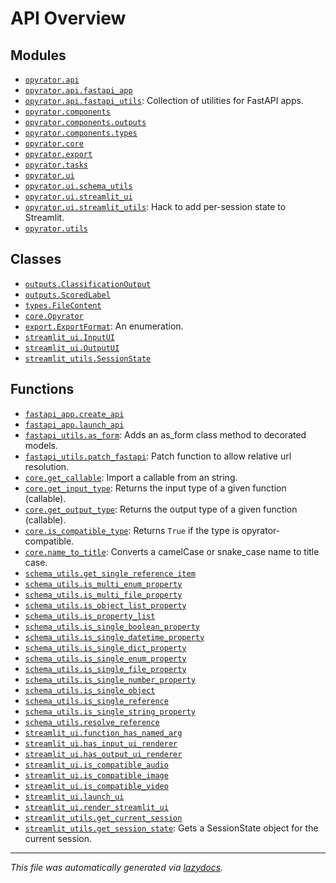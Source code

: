 <!-- markdownlint-disable -->

# API Overview

## Modules

- [`opyrator.api`](./opyrator.api.md#module-opyratorapi)
- [`opyrator.api.fastapi_app`](./opyrator.api.fastapi_app.md#module-opyratorapifastapi_app)
- [`opyrator.api.fastapi_utils`](./opyrator.api.fastapi_utils.md#module-opyratorapifastapi_utils): Collection of utilities for FastAPI apps.
- [`opyrator.components`](./opyrator.components.md#module-opyratorcomponents)
- [`opyrator.components.outputs`](./opyrator.components.outputs.md#module-opyratorcomponentsoutputs)
- [`opyrator.components.types`](./opyrator.components.types.md#module-opyratorcomponentstypes)
- [`opyrator.core`](./opyrator.core.md#module-opyratorcore)
- [`opyrator.export`](./opyrator.export.md#module-opyratorexport)
- [`opyrator.tasks`](./opyrator.tasks.md#module-opyratortasks)
- [`opyrator.ui`](./opyrator.ui.md#module-opyratorui)
- [`opyrator.ui.schema_utils`](./opyrator.ui.schema_utils.md#module-opyratoruischema_utils)
- [`opyrator.ui.streamlit_ui`](./opyrator.ui.streamlit_ui.md#module-opyratoruistreamlit_ui)
- [`opyrator.ui.streamlit_utils`](./opyrator.ui.streamlit_utils.md#module-opyratoruistreamlit_utils): Hack to add per-session state to Streamlit.
- [`opyrator.utils`](./opyrator.utils.md#module-opyratorutils)

## Classes

- [`outputs.ClassificationOutput`](./opyrator.components.outputs.md#class-classificationoutput)
- [`outputs.ScoredLabel`](./opyrator.components.outputs.md#class-scoredlabel)
- [`types.FileContent`](./opyrator.components.types.md#class-filecontent)
- [`core.Opyrator`](./opyrator.core.md#class-opyrator)
- [`export.ExportFormat`](./opyrator.export.md#class-exportformat): An enumeration.
- [`streamlit_ui.InputUI`](./opyrator.ui.streamlit_ui.md#class-inputui)
- [`streamlit_ui.OutputUI`](./opyrator.ui.streamlit_ui.md#class-outputui)
- [`streamlit_utils.SessionState`](./opyrator.ui.streamlit_utils.md#class-sessionstate)

## Functions

- [`fastapi_app.create_api`](./opyrator.api.fastapi_app.md#function-create_api)
- [`fastapi_app.launch_api`](./opyrator.api.fastapi_app.md#function-launch_api)
- [`fastapi_utils.as_form`](./opyrator.api.fastapi_utils.md#function-as_form): Adds an as_form class method to decorated models.
- [`fastapi_utils.patch_fastapi`](./opyrator.api.fastapi_utils.md#function-patch_fastapi): Patch function to allow relative url resolution.
- [`core.get_callable`](./opyrator.core.md#function-get_callable): Import a callable from an string.
- [`core.get_input_type`](./opyrator.core.md#function-get_input_type): Returns the input type of a given function (callable).
- [`core.get_output_type`](./opyrator.core.md#function-get_output_type): Returns the output type of a given function (callable).
- [`core.is_compatible_type`](./opyrator.core.md#function-is_compatible_type): Returns `True` if the type is opyrator-compatible.
- [`core.name_to_title`](./opyrator.core.md#function-name_to_title): Converts a camelCase or snake_case name to title case.
- [`schema_utils.get_single_reference_item`](./opyrator.ui.schema_utils.md#function-get_single_reference_item)
- [`schema_utils.is_multi_enum_property`](./opyrator.ui.schema_utils.md#function-is_multi_enum_property)
- [`schema_utils.is_multi_file_property`](./opyrator.ui.schema_utils.md#function-is_multi_file_property)
- [`schema_utils.is_object_list_property`](./opyrator.ui.schema_utils.md#function-is_object_list_property)
- [`schema_utils.is_property_list`](./opyrator.ui.schema_utils.md#function-is_property_list)
- [`schema_utils.is_single_boolean_property`](./opyrator.ui.schema_utils.md#function-is_single_boolean_property)
- [`schema_utils.is_single_datetime_property`](./opyrator.ui.schema_utils.md#function-is_single_datetime_property)
- [`schema_utils.is_single_dict_property`](./opyrator.ui.schema_utils.md#function-is_single_dict_property)
- [`schema_utils.is_single_enum_property`](./opyrator.ui.schema_utils.md#function-is_single_enum_property)
- [`schema_utils.is_single_file_property`](./opyrator.ui.schema_utils.md#function-is_single_file_property)
- [`schema_utils.is_single_number_property`](./opyrator.ui.schema_utils.md#function-is_single_number_property)
- [`schema_utils.is_single_object`](./opyrator.ui.schema_utils.md#function-is_single_object)
- [`schema_utils.is_single_reference`](./opyrator.ui.schema_utils.md#function-is_single_reference)
- [`schema_utils.is_single_string_property`](./opyrator.ui.schema_utils.md#function-is_single_string_property)
- [`schema_utils.resolve_reference`](./opyrator.ui.schema_utils.md#function-resolve_reference)
- [`streamlit_ui.function_has_named_arg`](./opyrator.ui.streamlit_ui.md#function-function_has_named_arg)
- [`streamlit_ui.has_input_ui_renderer`](./opyrator.ui.streamlit_ui.md#function-has_input_ui_renderer)
- [`streamlit_ui.has_output_ui_renderer`](./opyrator.ui.streamlit_ui.md#function-has_output_ui_renderer)
- [`streamlit_ui.is_compatible_audio`](./opyrator.ui.streamlit_ui.md#function-is_compatible_audio)
- [`streamlit_ui.is_compatible_image`](./opyrator.ui.streamlit_ui.md#function-is_compatible_image)
- [`streamlit_ui.is_compatible_video`](./opyrator.ui.streamlit_ui.md#function-is_compatible_video)
- [`streamlit_ui.launch_ui`](./opyrator.ui.streamlit_ui.md#function-launch_ui)
- [`streamlit_ui.render_streamlit_ui`](./opyrator.ui.streamlit_ui.md#function-render_streamlit_ui)
- [`streamlit_utils.get_current_session`](./opyrator.ui.streamlit_utils.md#function-get_current_session)
- [`streamlit_utils.get_session_state`](./opyrator.ui.streamlit_utils.md#function-get_session_state): Gets a SessionState object for the current session.


---

_This file was automatically generated via [lazydocs](https://github.com/ml-tooling/lazydocs)._
